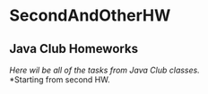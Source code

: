 # SecondAndOtherHW

## Java Club Homeworks

*Here wil be all of the tasks from Java Club classes.*<br>
*Starting from second HW.
